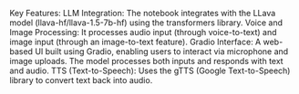 Key Features:
LLM Integration: The notebook integrates with the LLava model (llava-hf/llava-1.5-7b-hf) using the transformers library.
Voice and Image Processing: It processes audio input (through voice-to-text) and image input (through an image-to-text feature).
Gradio Interface: A web-based UI built using Gradio, enabling users to interact via microphone and image uploads. The model processes both inputs and responds with text and audio.
TTS (Text-to-Speech): Uses the gTTS (Google Text-to-Speech) library to convert text back into audio.

